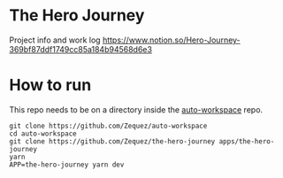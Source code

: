 # The Hero Journey

Project info and work log https://www.notion.so/Hero-Journey-369bf87ddf1749cc85a184b94568d6e3


# How to run

This repo needs to be on a directory inside the [auto-workspace](https://github.com/Zequez/auto-workspace) repo.

```
git clone https://github.com/Zequez/auto-workspace
cd auto-workspace
git clone https://github.com/Zequez/the-hero-journey apps/the-hero-journey
yarn
APP=the-hero-journey yarn dev
```
